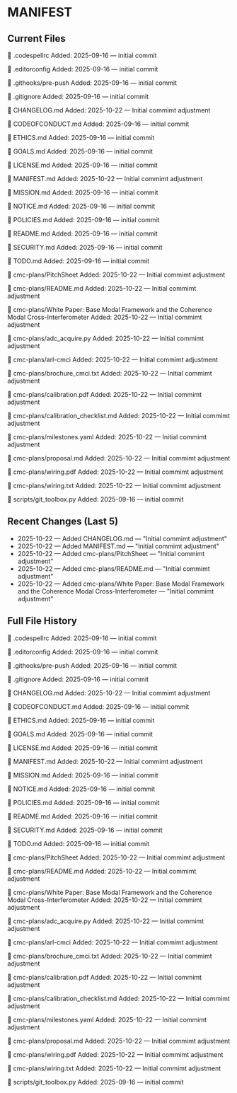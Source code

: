 # MANIFEST

## Current Files

📄 .codespellrc
  Added: 2025-09-16 — initial commit

📄 .editorconfig
  Added: 2025-09-16 — initial commit

📄 .githooks/pre-push
  Added: 2025-09-16 — initial commit

📄 .gitignore
  Added: 2025-09-16 — initial commit

📄 CHANGELOG.md
  Added: 2025-10-22 — Initial commimt adjustment

📄 CODEOFCONDUCT.md
  Added: 2025-09-16 — initial commit

📄 ETHICS.md
  Added: 2025-09-16 — initial commit

📄 GOALS.md
  Added: 2025-09-16 — initial commit

📄 LICENSE.md
  Added: 2025-09-16 — initial commit

📄 MANIFEST.md
  Added: 2025-10-22 — Initial commimt adjustment

📄 MISSION.md
  Added: 2025-09-16 — initial commit

📄 NOTICE.md
  Added: 2025-09-16 — initial commit

📄 POLICIES.md
  Added: 2025-09-16 — initial commit

📄 README.md
  Added: 2025-09-16 — initial commit

📄 SECURITY.md
  Added: 2025-09-16 — initial commit

📄 TODO.md
  Added: 2025-09-16 — initial commit

📄 cmc-plans/PitchSheet
  Added: 2025-10-22 — Initial commimt adjustment

📄 cmc-plans/README.md
  Added: 2025-10-22 — Initial commimt adjustment

📄 cmc-plans/White Paper: Base Modal Framework and the Coherence Modal Cross-Interferometer
  Added: 2025-10-22 — Initial commimt adjustment

📄 cmc-plans/adc_acquire.py
  Added: 2025-10-22 — Initial commimt adjustment

📄 cmc-plans/arl-cmci
  Added: 2025-10-22 — Initial commimt adjustment

📄 cmc-plans/brochure_cmci.txt
  Added: 2025-10-22 — Initial commimt adjustment

📄 cmc-plans/calibration.pdf
  Added: 2025-10-22 — Initial commimt adjustment

📄 cmc-plans/calibration_checklist.md
  Added: 2025-10-22 — Initial commimt adjustment

📄 cmc-plans/milestones.yaml
  Added: 2025-10-22 — Initial commimt adjustment

📄 cmc-plans/proposal.md
  Added: 2025-10-22 — Initial commimt adjustment

📄 cmc-plans/wiring.pdf
  Added: 2025-10-22 — Initial commimt adjustment

📄 cmc-plans/wiring.txt
  Added: 2025-10-22 — Initial commimt adjustment

📄 scripts/git_toolbox.py
  Added: 2025-09-16 — initial commit

## Recent Changes (Last 5)

- 2025-10-22 — Added CHANGELOG.md — "Initial commimt adjustment"
- 2025-10-22 — Added MANIFEST.md — "Initial commimt adjustment"
- 2025-10-22 — Added cmc-plans/PitchSheet — "Initial commimt adjustment"
- 2025-10-22 — Added cmc-plans/README.md — "Initial commimt adjustment"
- 2025-10-22 — Added cmc-plans/White Paper: Base Modal Framework and the Coherence Modal Cross-Interferometer — "Initial commimt adjustment"

## Full File History

📄 .codespellrc
  Added: 2025-09-16 — initial commit

📄 .editorconfig
  Added: 2025-09-16 — initial commit

📄 .githooks/pre-push
  Added: 2025-09-16 — initial commit

📄 .gitignore
  Added: 2025-09-16 — initial commit

📄 CHANGELOG.md
  Added: 2025-10-22 — Initial commimt adjustment

📄 CODEOFCONDUCT.md
  Added: 2025-09-16 — initial commit

📄 ETHICS.md
  Added: 2025-09-16 — initial commit

📄 GOALS.md
  Added: 2025-09-16 — initial commit

📄 LICENSE.md
  Added: 2025-09-16 — initial commit

📄 MANIFEST.md
  Added: 2025-10-22 — Initial commimt adjustment

📄 MISSION.md
  Added: 2025-09-16 — initial commit

📄 NOTICE.md
  Added: 2025-09-16 — initial commit

📄 POLICIES.md
  Added: 2025-09-16 — initial commit

📄 README.md
  Added: 2025-09-16 — initial commit

📄 SECURITY.md
  Added: 2025-09-16 — initial commit

📄 TODO.md
  Added: 2025-09-16 — initial commit

📄 cmc-plans/PitchSheet
  Added: 2025-10-22 — Initial commimt adjustment

📄 cmc-plans/README.md
  Added: 2025-10-22 — Initial commimt adjustment

📄 cmc-plans/White Paper: Base Modal Framework and the Coherence Modal Cross-Interferometer
  Added: 2025-10-22 — Initial commimt adjustment

📄 cmc-plans/adc_acquire.py
  Added: 2025-10-22 — Initial commimt adjustment

📄 cmc-plans/arl-cmci
  Added: 2025-10-22 — Initial commimt adjustment

📄 cmc-plans/brochure_cmci.txt
  Added: 2025-10-22 — Initial commimt adjustment

📄 cmc-plans/calibration.pdf
  Added: 2025-10-22 — Initial commimt adjustment

📄 cmc-plans/calibration_checklist.md
  Added: 2025-10-22 — Initial commimt adjustment

📄 cmc-plans/milestones.yaml
  Added: 2025-10-22 — Initial commimt adjustment

📄 cmc-plans/proposal.md
  Added: 2025-10-22 — Initial commimt adjustment

📄 cmc-plans/wiring.pdf
  Added: 2025-10-22 — Initial commimt adjustment

📄 cmc-plans/wiring.txt
  Added: 2025-10-22 — Initial commimt adjustment

📄 scripts/git_toolbox.py
  Added: 2025-09-16 — initial commit

